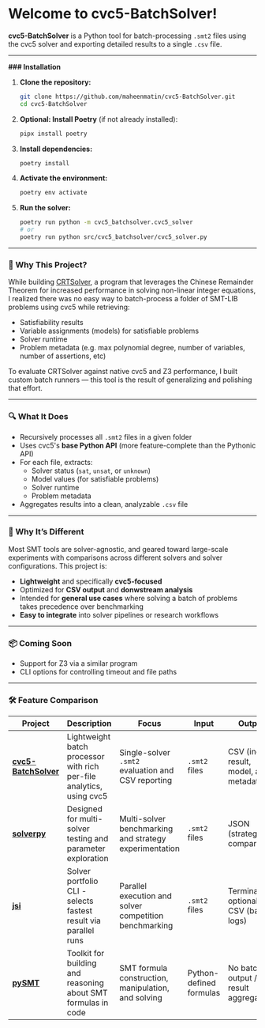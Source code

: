 # Welcome to cvc5-BatchSolver!

**cvc5-BatchSolver** is a Python tool for batch-processing `.smt2` files using the cvc5 solver and exporting detailed results to a single `.csv` file.

---

**### Installation**

1. **Clone the repository:**
   ```bash
   git clone https://github.com/maheenmatin/cvc5-BatchSolver.git
   cd cvc5-BatchSolver
   ```

2. **Optional: Install Poetry** (if not already installed):
   ```bash
   pipx install poetry
   ```

3. **Install dependencies:**
   ```bash
   poetry install
   ```

4. **Activate the environment:**
   ```bash
   poetry env activate
   ```

5. **Run the solver:**
   ```bash
   poetry run python -m cvc5_batchsolver.cvc5_solver
   # or
   poetry run python src/cvc5_batchsolver/cvc5_solver.py
   ```

---

### 🚀 Why This Project?

While building [CRTSolver](https://github.com/maheenmatin/CRTSolver), a program that leverages the Chinese Remainder Theorem for increased performance in solving non-linear integer equations, I realized there was no easy way to batch-process a folder of SMT-LIB problems using cvc5 while retrieving:

- Satisfiability results
- Variable assignments (models) for satisfiable problems
- Solver runtime
- Problem metadata (e.g. max polynomial degree, number of variables, number of assertions, etc)

To evaluate CRTSolver against native cvc5 and Z3 performance, I built custom batch runners — this tool is the result of generalizing and polishing that effort.

---

### 🔍 What It Does

- Recursively processes all `.smt2` files in a given folder
- Uses cvc5's **base Python API** (more feature-complete than the Pythonic API)
- For each file, extracts:
  - Solver status (`sat`, `unsat`, or `unknown`)
  - Model values (for satisfiable problems)
  - Solver runtime
  - Problem metadata
- Aggregates results into a clean, analyzable `.csv` file

---

### 🧠 Why It’s Different

Most SMT tools are solver-agnostic, and geared toward large-scale experiments with comparisons across different solvers and solver configurations. This project is:
- **Lightweight** and specifically **cvc5-focused**
- Optimized for **CSV output** and **donwstream analysis**
- Intended for **general use cases** where solving a batch of problems takes precedence over benchmarking
- **Easy to integrate** into solver pipelines or research workflows

---

### 📦 Coming Soon
- Support for Z3 via a similar program
- CLI options for controlling timeout and file paths

---

### 🛠️ Feature Comparison

| Project | Description | Focus | Input | Output |
|---------|-------------|-------|--------|--------|
| **[cvc5-BatchSolver](https://github.com/maheenmatin/cvc5-BatchSolver)** | Lightweight batch processor with rich per-file analytics, using cvc5 | Single-solver `.smt2` evaluation and CSV reporting | `.smt2` files | CSV (incl. result, model, and metadata) |
| **[solverpy](https://github.com/cbboyan/solverpy)** | Designed for multi-solver testing and parameter exploration | Multi-solver benchmarking and strategy experimentation | `.smt2` files | JSON (strategy comparison) |
| **[jsi](https://github.com/a16z/jsi)** | Solver portfolio CLI - selects fastest result via parallel runs | Parallel execution and solver competition benchmarking | `.smt2` files | Terminal + optional CSV (basic logs) |
| **[pySMT](https://github.com/pysmt/pysmt)** | Toolkit for building and reasoning about SMT formulas in code | SMT formula construction, manipulation, and solving | Python-defined formulas | No batch output / result aggregation |
